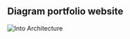 ## Diagram portfolio website
![Into Architecture](https://github.com/user-attachments/assets/2cb35c34-86cf-4ff7-b2fc-07bd38162703)
